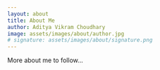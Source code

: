 ```yaml
---
layout: about
title: About Me
author: Aditya Vikram Choudhary
image: assets/images/about/author.jpg
# signature: assets/images/about/signature.png
---
```


More about me to follow...
